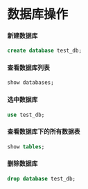# 数据库操作

#### 新建数据库

```sql
create database test_db;
```

#### 查看数据库列表

```sql
show databases;
```

#### 选中数据库

```sql
use test_db;
```

#### 查看数据库下的所有数据表

```sql
show tables;
```

#### 删除数据库

```sql
drop database test_db;
```

